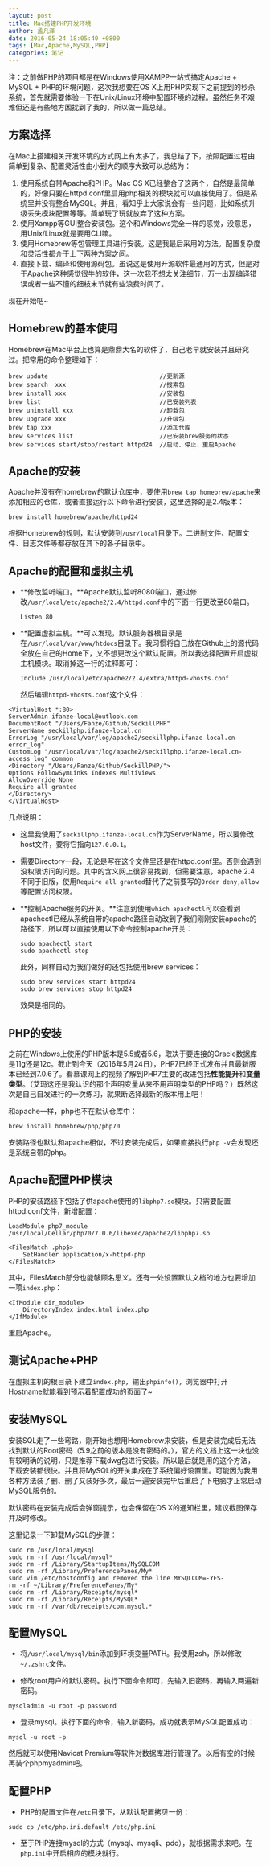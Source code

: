 ```yaml
---
layout: post
title: Mac搭建PHP开发环境
author: 孟凡泽
date: 2016-05-24 18:05:40 +0800
tags: [Mac,Apache,MySQL,PHP]
categories: 笔记
---
```



注：之前做PHP的项目都是在Windows使用XAMPP一站式搞定Apache + MySQL + PHP的环境问题，这次我想要在OS X上用PHP实现下之前提到的秒杀系统，首先就需要体验一下在Unix/Linux环境中配置环境的过程。虽然任务不艰难但还是有些地方困扰到了我的，所以做一篇总结。

## 方案选择

在Mac上搭建相关开发环境的方式网上有太多了，我总结了下，按照配置过程由简单到复杂、配置灵活性由小到大的顺序大致可以总结为：

1. 使用系统自带Apache和PHP。Mac OS X已经整合了这两个，自然是最简单的，好像只要在httpd.conf里启用php相关的模块就可以直接使用了。但是系统里并没有整合MySQL。并且，看知乎上大家说会有一些问题，比如系统升级丢失模块配置等等。简单玩了玩就放弃了这种方案。
2. 使用Xampp等GUI整合安装包。这个和Windows完全一样的感觉，没意思，用Unix/Linux就是要用CLI嘛。
3. 使用Homebrew等包管理工具进行安装。这是我最后采用的方法。配置复杂度和灵活性都介于上下两种方案之间。
4. 直接下载、编译和使用源码包。虽说这是使用开源软件最通用的方式，但是对于Apache这种感觉很牛的软件，这一次我不想太关注细节，万一出现编译错误或者一些不懂的细枝末节就有些浪费时间了。

现在开始吧~

## Homebrew的基本使用

Homebrew在Mac平台上也算是鼎鼎大名的软件了，自己老早就安装并且研究过。把常用的命令整理如下：

```
brew update                               //更新源
brew search  xxx                          //搜索包
brew install xxx                          //安装包
brew list                                 //已安装列表
brew uninstall xxx                        //卸载包
brew upgrade xxx                          //升级包
brew tap xxx                              //添加仓库
brew services list                        //已安装brew服务的状态
brew services start/stop/restart httpd24  //启动、停止、重启Apache
```

## Apache的安装

Apache并没有在homebrew的默认仓库中，要使用`brew tap homebrew/apache`来添加相应的仓库，或者直接运行以下命令进行安装，这里选择的是2.4版本：

```
brew install homebrew/apache/httpd24
```

根据Homebrew的规则，默认安装到`/usr/local`目录下。二进制文件、配置文件、日志文件等都存放在其下的各子目录中。

## Apache的配置和虚拟主机

- **修改监听端口。**Apache默认监听8080端口，通过修改`/usr/local/etc/apache2/2.4/httpd.conf`中的下面一行更改至80端口。

    ```
    Listen 80
    ```

- **配置虚拟主机。**可以发现，默认服务器根目录是在`/usr/local/var/www/htdocs`目录下。我习惯将自己放在Github上的源代码全放在自己的Home下，又不想更改这个默认配置。所以我选择配置开启虚拟主机模块。取消掉这一行的注释即可：

    ```
    Include /usr/local/etc/apache2/2.4/extra/httpd-vhosts.conf
    ```

    然后编辑`httpd-vhosts.conf`这个文件：

```
<VirtualHost *:80>
ServerAdmin ifanze-local@outlook.com
DocumentRoot "/Users/Fanze/Github/SeckillPHP"
ServerName seckillphp.ifanze-local.cn
ErrorLog "/usr/local/var/log/apache2/seckillphp.ifanze-local.cn-error_log"
CustomLog "/usr/local/var/log/apache2/seckillphp.ifanze-local.cn-access_log" common
<Directory "/Users/Fanze/Github/SeckillPHP/">
Options FollowSymLinks Indexes MultiViews
AllowOverride None
Require all granted
</Directory>
</VirtualHost>
```
   
   几点说明：
   
   - 这里我使用了`seckillphp.ifanze-local.cn`作为ServerName，所以要修改host文件，要将它指向`127.0.0.1`。
   - 需要Directory一段，无论是写在这个文件里还是在httpd.conf里。否则会遇到没权限访问的问题。其中的含义网上很容易找到，但需要注意，apache 2.4不同于旧版，使用`Require all granted`替代了之前要写的`Order deny,allow`等配置访问权限。
    
- **控制Apache服务的开关。**注意到使用`which apachectl`可以查看到apachectl已经从系统自带的apache路径自动改到了我们刚刚安装apache的路径下，所以可以直接使用以下命令控制apache开关：
   
    ```
    sudo apachectl start
    sudo apachectl stop
    ```
   此外，同样自动为我们做好的还包括使用brew services：
   
    ```
    sudo brew services start httpd24
    sudo brew services stop httpd24
    ```

   效果是相同的。

## PHP的安装

之前在Windows上使用的PHP版本是5.5或者5.6，取决于要连接的Oracle数据库是11g还是12c。截止到今天（2016年5月24日），PHP7已经正式发布并且最新版本已经到7.0.6了。看慕课网上的视频了解到PHP7主要的改进包括**性能提升**和**变量类型**。（艾玛这还是我认识的那个声明变量从来不用声明类型的PHP吗？）既然这次是自己自发进行的一次练习，就果断选择最新的版本用上吧！

和apache一样，php也不在默认仓库中：

```
brew install homebrew/php/php70
```

安装路径也默认和apache相似，不过安装完成后，如果直接执行`php -v`会发现还是系统自带的php。

## Apache配置PHP模块

PHP的安装路径下包括了供apache使用的`libphp7.so`模块。只需要配置httpd.conf文件，新增配置：

```
LoadModule php7_module /usr/local/Cellar/php70/7.0.6/libexec/apache2/libphp7.so

<FilesMatch .php$>
    SetHandler application/x-httpd-php
</FilesMatch>
```

其中，FilesMatch部分也能够顾名思义。还有一处设置默认文档的地方也要增加一项`index.php`：

```
<IfModule dir_module>
    DirectoryIndex index.html index.php
</IfModule>
```

重启Apache。

## 测试Apache+PHP

在虚拟主机的根目录下建立`index.php`，输出`phpinfo()`，浏览器中打开Hostname就能看到预示着配置成功的页面了~

## 安装MySQL

安装SQL走了一些弯路，刚开始也想用Homebrew来安装，但是安装完成后无法找到默认的Root密码（5.9之前的版本是没有密码的。），官方的文档上这一块也没有较明确的说明，只是推荐下载dwg包进行安装。所以最后就是用的这个方法，下载安装都很快。并且将MySQL的开关集成在了系统偏好设置里。可能因为我用各种方法装了删、删了又装好多次，最后一遍安装完毕后重启了下电脑才正常启动MySQL服务的。

默认密码在安装完成后会弹窗提示，也会保留在OS X的通知栏里，建议截图保存并及时修改。

这里记录一下卸载MySQL的步骤：

```
sudo rm /usr/local/mysql
sudo rm -rf /usr/local/mysql*
sudo rm -rf /Library/StartupItems/MySQLCOM
sudo rm -rf /Library/PreferencePanes/My*
sudo vim /etc/hostconfig and removed the line MYSQLCOM=-YES-
rm -rf ~/Library/PreferencePanes/My*
sudo rm -rf /Library/Receipts/mysql*
sudo rm -rf /Library/Receipts/MySQL*
sudo rm -rf /var/db/receipts/com.mysql.*
```

## 配置MySQL

- 将`/usr/local/mysql/bin`添加到环境变量PATH。我使用zsh，所以修改`~/.zshrc`文件。

- 修改root用户的默认密码。执行下面命令即可，先输入旧密码，再输入两遍新密码。

```
mysqladmin -u root -p password
```

- 登录mysql。执行下面的命令，输入新密码，成功就表示MySQL配置成功：

```
mysql -u root -p
```

然后就可以使用Navicat Premium等软件对数据库进行管理了。以后有空的时候再装个phpmyadmin吧。

## 配置PHP

- PHP的配置文件在`/etc`目录下，从默认配置拷贝一份：

```
sudo cp /etc/php.ini.default /etc/php.ini
```

- 至于PHP连接mysql的方式（mysql、mysqli、pdo），就根据需求来吧。在`php.ini`中开启相应的模块就行。


